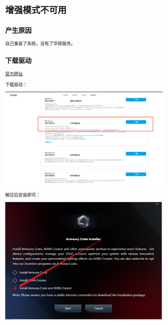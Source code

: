 # 增强模式不可用

## 产生原因

自己重装了系统，没有了华硕服务。

## 下载驱动

[官方网址](https://www.asus.com.cn/Laptops/For-Gaming/TUF-Gaming/FA506/HelpDesk_Download/)

下载驱动：

![驱动下载页](assets/images/驱动下载页.png)

解压后安装即可：

![安装程序安装](assets/images/安装程序安装.png)
